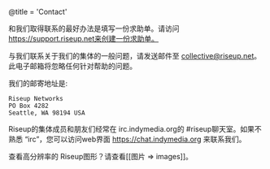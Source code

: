 @title = 'Contact'

和我们取得联系的最好办法是填写一份求助单。请访问 https://support.riseup.net来创建一份求助单。

与我们联系关于我们的集体的一般问题，请发送邮件至 collective@riseup.net。此电子邮箱将忽略任何针对帮助的问题。 

我们的邮寄地址是:

	Riseup Networks
	PO Box 4282
	Seattle, WA 98194 USA

Riseup的集体成员和朋友们经常在 irc.indymedia.org的 #riseup聊天室。如果不熟悉 “irc”，您可以访问web界面 https://chat.indymedia.org 来联系我们。

查看高分辨率的 Riseup图形？请查看[[图片 => images]]。
